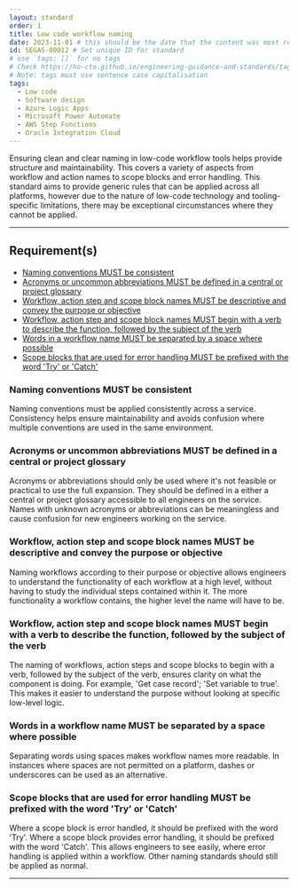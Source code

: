 ```yaml
---
layout: standard
order: 1
title: Low code workflow naming
date: 2023-11-01 # this should be the date that the content was most recently amended or formally reviewed
id: SEGAS-00012 # Set unique ID for standard
# use `tags: []` for no tags
# Check https://ho-cto.github.io/engineering-guidance-and-standards/tags/ for existing tags
# Note: tags must use sentence case capitalisation
tags:
  - Low code
  - Software design
  - Azure Logic Apps
  - Microsoft Power Automate
  - AWS Step Functions
  - Oracle Integration Cloud
---
```


<!-- Standard description -->
Ensuring clean and clear naming in low-code workflow tools helps provide structure and maintainability. This covers a variety of aspects from workflow and action names to scope blocks and error handling. This standard aims to provide generic rules that can be applied across all platforms, however due to the nature of low-code technology and tooling-specific limitations, there may be exceptional circumstances where they cannot be applied. 
<!-- 

# Notes on line breaks

Please see https://x-govuk.github.io/govuk-eleventy-plugin/markdown/#line-breaks for notes on usage of line breaks.

# Notes on using links

Internal links need to follow this format:
[link text to internal page]({{ '/standards/writing-a-standard/' | url }})
Note the use of the `url` filter. This ensures the link is appended to the base URL of the webpage correctly.

External links follow standard markdown formatting:
[link text to external page](https://example.com)
-->

---

## Requirement(s)

<!-- Populate list for each requirement (there can be more than 2)-->

- [Naming conventions MUST be consistent](#requirement-1)
- [Acronyms or uncommon abbreviations MUST be defined in a central or project glossary](#requirement-2)
- [Workflow, action step and scope block names MUST be descriptive and convey the purpose or objective](#requirement-3)
- [Workflow, action step and scope block names MUST begin with a verb to describe the function, followed by the subject of the verb](#requirement-4)
- [Words in a workflow name MUST be separated by a space where possible](#requirement-5)
- [Scope blocks that are used for error handling MUST be prefixed with the word 'Try' or 'Catch'](#requirement-6)

### Naming conventions MUST be consistent

Naming conventions must be applied consistently across a service. Consistency helps ensure maintainability and avoids confusion where multiple conventions are used in the same environment.

### Acronyms or uncommon abbreviations MUST be defined in a central or project glossary

Acronyms or abbreviations should only be used where it's not feasible or practical to use the full expansion. They should be defined in a either a central or project glossary accessible to all engineers on the service. Names with unknown acronyms or abbreviations can be meaningless and cause confusion for new engineers working on the service.

### Workflow, action step and scope block names MUST be descriptive and convey the purpose or objective

Naming workflows according to their purpose or objective allows engineers to understand the functionality of each workflow at a high level, without having to study the individual steps contained within it. The more functionality a workflow contains, the higher level the name will have to be.

### Workflow, action step and scope block names MUST begin with a verb to describe the function, followed by the subject of the verb

The naming of workflows, action steps and scope blocks to begin with a verb, followed by the subject of the verb, ensures clarity on what the component is doing. For example, 'Get case record'; 'Set variable to true'. This makes it easier to understand the purpose without looking at specific low-level logic.

### Words in a workflow name MUST be separated by a space where possible

Separating words using spaces makes workflow names more readable. In instances where spaces are not permitted on a platform, dashes or underscores can be used as an alternative. 

### Scope blocks that are used for error handling MUST be prefixed with the word 'Try' or 'Catch'

Where a scope block is error handled, it should be prefixed with the word 'Try'. Where a scope block provides error handling, it should be prefixed with the word 'Catch'. This allows engineers to see easily, where error handling is applied within a workflow. Other naming standards should still be applied as normal.

---